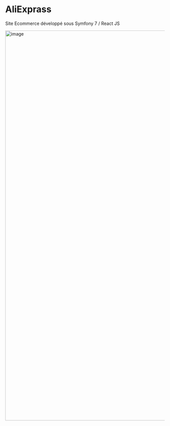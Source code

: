 # AliExprass
Site Ecommerce développé sous Symfony 7 / React JS

<img width="2557" height="1229" alt="image" src="https://github.com/user-attachments/assets/752ce5e9-8ff7-4a0f-a37d-366f616bc15d" />
